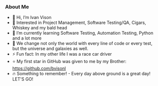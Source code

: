 <h3>About Me</h3>

- 👋 Hi, I’m Ivan Vison
- 👀 Interested in Project Management, Software Testing/QA, Cigars, Whiskey and my bald head
- 🌱 I’m currently learning Software Testing, Automation Testing, Python and a lot more
- 💞️ We change not only the world with every line of code or every test, but the universe and galaxies as well.
- ⚡ Fun fact: In my other life I was a race car driver
- ⭐ My first star in GitHub was given to me by my Brother: https://github.com/bvisonl
- 🔥 Something to remember! - Every day above ground is a great day! LET'S GO!


<!---
ivanvison/ivanvison is a ✨ special ✨ repository because its `README.md` (this file) appears on your GitHub profile.
You can click the Preview link to take a look at your changes.
--->
